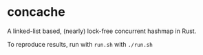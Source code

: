 # concache

A linked-list based, (nearly) lock-free concurrent hashmap in Rust.

To reproduce results, run with `run.sh` with `./run.sh`
